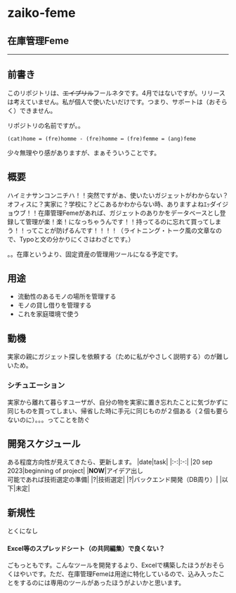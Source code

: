 # zaiko-feme
在庫管理Feme
---
---
## 前書き
このリポジトリは、~~エイプリル~~フールネタです。4月ではないですが。リリースは考えていません。私が個人で使いたいだけです。つまり、サポートは（おそらく）できません。

リポジトリの名前ですが。。

`(cat)home = (fre)homme - (fre)homme ↔ (fre)femme = (ang)feme`

少々無理やり感がありますが、まぁそういうことです。

## 概要
ハイミナサンコンニチハ！！突然ですがぁ、使いたいガジェットがわからない？オフィスに？実家に？学校に？どこあるかわからない時、ありますよねｴｯダイジョウブ！！在庫管理Femeがあれば、ガジェットのありかをデータベースとし登録して管理が楽！楽！になっちゃうんです！！持ってるのに忘れて買ってしまう！！ってことが防げるんです！！！！（ライトニング・トーク風の文章なので、Typoと文の分かりにくさはわざとです。）

。。在庫というより、固定資産の管理用ツールになる予定です。

## 用途

- 流動性のあるモノの場所を管理する
- モノの貸し借りを管理する
- これを家庭環境で使う

## 動機

実家の親にガジェット探しを依頼する（ために私がやさしく説明する）のが難しいため。

### シチュエーション

実家から離れて暮らすユーザが、自分の物を実家に置き忘れたことに気づかずに同じものを買ってしまい、帰省した時に手元に同じものが２個ある（２個も要らないのに）。。。ってことを防ぐ


## 開発スケジュール
ある程度方向性が見えてきたら、更新します。
|date|task|
|:-:|:-:|
|20 sep 2023|beginning of project|
|**NOW**|アイデア出し<br>可能であれば技術選定の準備|
|?|技術選定|
|?|バックエンド開発（DB周り）|
|以下|未定|

## 新規性

とくになし

#### Excel等のスプレッドシート（の共同編集）で良くない？

ごもっともです。こんなツールを開発するより、Excelで構築したほうがおそらくはやいです。ただ、在庫管理Femeは用途に特化しているので、込み入ったことをするのには専用のツールがあったほうがよいかと思います。
